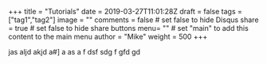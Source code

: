 +++
title = "Tutorials"
date = 2019-03-27T11:01:28Z
draft = false
tags = ["tag1","tag2"]
image = ""
comments = false # set false to hide Disqus
share = true	# set false to hide share buttons
menu= ""		# set "main" to add this content to the main menu
author = "Mike"
weight = 500
+++


jas aljd akjd a#] a
as
a
f
dsf
sdg
f
gfd
gd
